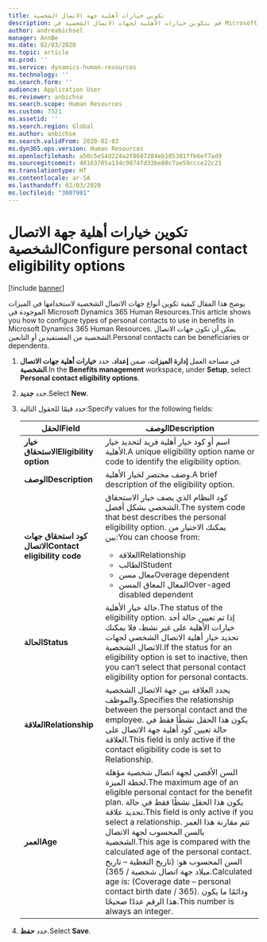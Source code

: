 ```yaml
---
title: تكوين خيارات أهلية جهة الاتصال الشخصية
description: قم بتكوين خيارات الأهلية لجهات الاتصال الشخصية في Microsoft Dynamics 365 Human Resources. يمكن أن تكون جهات الاتصال الشخصية من المستفيدين أو التابعين.
author: andreabichsel
manager: AnnBe
ms.date: 02/03/2020
ms.topic: article
ms.prod: ''
ms.service: dynamics-human-resources
ms.technology: ''
ms.search.form: ''
audience: Application User
ms.reviewer: anbichse
ms.search.scope: Human Resources
ms.custom: 7521
ms.assetid: ''
ms.search.region: Global
ms.author: anbichse
ms.search.validFrom: 2020-02-03
ms.dyn365.ops.version: Human Resources
ms.openlocfilehash: a50c5e54d224a2f8607284eb105381ffb6ef7ad9
ms.sourcegitcommit: 40163705a134c9874fd33be80c7ae59ccce22c21
ms.translationtype: HT
ms.contentlocale: ar-SA
ms.lasthandoff: 02/03/2020
ms.locfileid: "3007981"
---
```

# <a name="configure-personal-contact-eligibility-options"></a><span data-ttu-id="83af1-104">تكوين خيارات أهلية جهة الاتصال الشخصية</span><span class="sxs-lookup"><span data-stu-id="83af1-104">Configure personal contact eligibility options</span></span>

[!include [banner](includes/preview-feature.md)]

<span data-ttu-id="83af1-105">يوضح هذا المقال كيفية تكوين أنواع جهات الاتصال الشخصية لاستخدامها في الميزات الموجودة في Microsoft Dynamics 365 Human Resources.</span><span class="sxs-lookup"><span data-stu-id="83af1-105">This article shows you how to configure types of personal contacts to use in benefits in Microsoft Dynamics 365 Human Resources.</span></span> <span data-ttu-id="83af1-106">يمكن أن تكون جهات الاتصال الشخصية من المستفيدين أو التابعين.</span><span class="sxs-lookup"><span data-stu-id="83af1-106">Personal contacts can be beneficiaries or dependents.</span></span> 

1. <span data-ttu-id="83af1-107">في مساحة العمل **إدارة الميزات**، ضمن **إعداد**، حدد **خيارات أهلية جهات الاتصال الشخصية**.</span><span class="sxs-lookup"><span data-stu-id="83af1-107">In the **Benefits management** workspace, under **Setup**, select **Personal contact eligibility options**.</span></span>

2. <span data-ttu-id="83af1-108">حدد **جديد**.</span><span class="sxs-lookup"><span data-stu-id="83af1-108">Select **New**.</span></span>

3. <span data-ttu-id="83af1-109">حدد قيمًا للحقول التالية:</span><span class="sxs-lookup"><span data-stu-id="83af1-109">Specify values for the following fields:</span></span>

   | <span data-ttu-id="83af1-110">الحقل</span><span class="sxs-lookup"><span data-stu-id="83af1-110">Field</span></span> | <span data-ttu-id="83af1-111">‏‏الوصف</span><span class="sxs-lookup"><span data-stu-id="83af1-111">Description</span></span> |
   | --- | --- |
   | <span data-ttu-id="83af1-112">**خيار الاستحقاق**</span><span class="sxs-lookup"><span data-stu-id="83af1-112">**Eligibility option**</span></span> | <span data-ttu-id="83af1-113">اسم أو كود خيار أهلية فريد لتحديد خيار الأهلية.</span><span class="sxs-lookup"><span data-stu-id="83af1-113">A unique eligibility option name or code to identify the eligibility option.</span></span> |
   | <span data-ttu-id="83af1-114">**‏‏الوصف**</span><span class="sxs-lookup"><span data-stu-id="83af1-114">**Description**</span></span> | <span data-ttu-id="83af1-115">وصف مختصر لخيار الأهلية.</span><span class="sxs-lookup"><span data-stu-id="83af1-115">A brief description of the eligibility option.</span></span> |
   | <span data-ttu-id="83af1-116">**كود استحقاق جهات الاتصال**</span><span class="sxs-lookup"><span data-stu-id="83af1-116">**Contact eligibility code**</span></span> | <span data-ttu-id="83af1-117">كود النظام الذي يصف خيار الاستحقاق الشخصي بشكل أفضل.</span><span class="sxs-lookup"><span data-stu-id="83af1-117">The system code that best describes the personal eligibility option.</span></span> <span data-ttu-id="83af1-118">يمكنك الاختيار من بين:</span><span class="sxs-lookup"><span data-stu-id="83af1-118">You can choose from:</span></span> <ul><li><span data-ttu-id="83af1-119">العلاقة</span><span class="sxs-lookup"><span data-stu-id="83af1-119">Relationship</span></span></li><li><span data-ttu-id="83af1-120">الطالب</span><span class="sxs-lookup"><span data-stu-id="83af1-120">Student</span></span></li><li><span data-ttu-id="83af1-121">معال مسن</span><span class="sxs-lookup"><span data-stu-id="83af1-121">Overage dependent</span></span></li><li><span data-ttu-id="83af1-122">المعال المعاق المسن</span><span class="sxs-lookup"><span data-stu-id="83af1-122">Over-aged disabled dependent</span></span></li></ul> |
   | <span data-ttu-id="83af1-123">**الحالة**</span><span class="sxs-lookup"><span data-stu-id="83af1-123">**Status**</span></span> | <span data-ttu-id="83af1-124">حالة خيار الأهلية.</span><span class="sxs-lookup"><span data-stu-id="83af1-124">The status of the eligibility option.</span></span> <span data-ttu-id="83af1-125">إذا تم تعيين حالة أحد خيارات الأهلية على غير نشط، فلا يمكنك تحديد خيار أهلية الاتصال الشخصي لجهات الاتصال الشخصية.</span><span class="sxs-lookup"><span data-stu-id="83af1-125">If the status for an eligibility option is set to inactive, then you can’t select that personal contact eligibility option for personal contacts.</span></span> |
   | <span data-ttu-id="83af1-126">**العلاقة**</span><span class="sxs-lookup"><span data-stu-id="83af1-126">**Relationship**</span></span> | <span data-ttu-id="83af1-127">يحدد العلاقة بين جهة الاتصال الشخصية والموظف.</span><span class="sxs-lookup"><span data-stu-id="83af1-127">Specifies the relationship between the personal contact and the employee.</span></span> <span data-ttu-id="83af1-128">يكون هذا الحقل نشطًا فقط في حالة تعيين كود أهلية جهة الاتصال على العلاقة.</span><span class="sxs-lookup"><span data-stu-id="83af1-128">This field is only active if the contact eligibility code is set to Relationship.</span></span> |
   | <span data-ttu-id="83af1-129">**العمر**</span><span class="sxs-lookup"><span data-stu-id="83af1-129">**Age**</span></span> | <span data-ttu-id="83af1-130">السن الأقصى لجهة اتصال شخصية مؤهلة لخطة الميزة.</span><span class="sxs-lookup"><span data-stu-id="83af1-130">The maximum age of an eligible personal contact for the benefit plan.</span></span> <span data-ttu-id="83af1-131">يكون هذا الحقل نشطًا فقط في حالة تحديد علاقة.</span><span class="sxs-lookup"><span data-stu-id="83af1-131">This field is only active if you select a relationship.</span></span> <span data-ttu-id="83af1-132">تتم مقارنة هذا العمر بالسن المحسوب لجهة الاتصال الشخصية.</span><span class="sxs-lookup"><span data-stu-id="83af1-132">This age is compared with the calculated age of the personal contact.</span></span> <span data-ttu-id="83af1-133">السن المحسوب هو: (تاريخ التغطية – تاريخ ميلاد جهة اتصال شخصية / 365).</span><span class="sxs-lookup"><span data-stu-id="83af1-133">Calculated age is: (Coverage date – personal contact birth date / 365).</span></span> <span data-ttu-id="83af1-134">ودائمًا ما يكون هذا الرقم عددًا صحيحًا.</span><span class="sxs-lookup"><span data-stu-id="83af1-134">This number is always an integer.</span></span> |

4. <span data-ttu-id="83af1-135">حدد **حفظ**.</span><span class="sxs-lookup"><span data-stu-id="83af1-135">Select **Save**.</span></span> 
